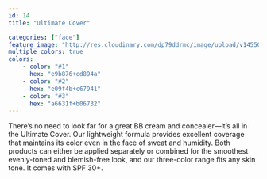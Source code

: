 ```yaml
---
id: 14
title: "Ultimate Cover"

categories: ["face"]
feature_image: "http://res.cloudinary.com/dp79ddrmc/image/upload/v1455006447/products/ultimateCover.jpg"
multiple_colors: true
colors:
    - color: "#1"
      hex: "e9b876+cd894a"
    - color: "#2"
      hex: "e09f4b+c67941"
    - color: "#3"
      hex: "a6631f+b06732"
---
```

There’s no need to look far for a great BB cream and concealer—it’s all in the Ultimate Cover. Our lightweight formula provides excellent coverage that maintains its color even in the face of sweat and humidity. Both products can either be applied separately or combined for the smoothest evenly-toned and blemish-free look, and our three-color range fits any skin tone. It comes with SPF 30+.